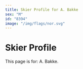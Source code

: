 ```yaml
---
title: Skier Profile for A. Bakke
sex: "M"
id: "8394"
image: "/img/flags/nor.svg" 
---
```


# Skier Profile

This page is for: A. Bakke.
    